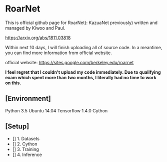 # RoarNet

This is official github page for RoarNet(: KazuaNet previously) written and managed by Kiwoo and Paul.

https://arxiv.org/abs/1811.03818

Within next 10 days, I will finish uploading all of source code.
In a meantime, you can find more information from official website.

official website: https://sites.google.com/berkeley.edu/roarnet


**I feel regret that I couldn't upload my code immediately.
Due to qualifying exam which spent more than two months, I literally had no time to work on this.** 

## [Environment]

Python 3.5
Ubuntu 14.04
Tensorflow 1.4.0
Cython

## [Setup]

- [] 1. Datasets
- [] 2. Cython
- [] 3. Training
- [] 4. Inference


